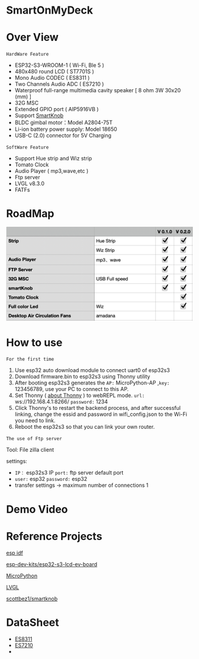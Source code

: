 # SmartOnMyDeck
# Over View

`HardWare Feature`
- ESP32-S3-WROOM-1 ( Wi-Fi, Ble 5 )
- 480x480 round LCD ( ST7701S )
- Mono Audio CODEC ( ES8311 )
- Two Channels Audio ADC ( ES7210 )
- Waterproof full-range multimedia cavity speaker [ 8 ohm 3W 30x20 (mm) ]
- 32G MSC
- Extended GPIO port ( AIP5916VB )
- Support [SmartKnob](https://github.com/scottbez1/smartknob)
- BLDC gimbal motor：Model A2804-75T
- Li-ion battery power supply: Model 18650
- USB-C (2.0) connector for 5V Charging

`SoftWare Feature`
- Support Hue strip and Wiz strip
- Tomato Clock
- Audio Player ( mp3,wave,etc )
- Ftp server
- LVGL v8.3.0
- FATFs

# RoadMap
![RoadMap](https://github.com/On-My-Deck/center/blob/main/doc/roadmap240421.png)
# How to use
`For the first time`
1. Use esp32 auto download module to connect uart0 of esp32s3
2. Download firmware.bin to esp32s3 using Thonny utility
3. After booting esp32s3 generates the `AP:` MicroPython-AP ,`key:` 123456789, use your PC to connect to this AP.
4. Set Thonny ( [about Thonny](https://thonny.org/) ) to webREPL mode. `url:` ws://192.168.4.1:8266/ `password:` 1234
5. Click Thonny's to restart the backend process, and after successful linking, change the essid and password in wifi_config.json to the Wi-Fi you need to link.
6. Reboot the esp32s3 so that you can link your own router.

`The use of Ftp server`

Tool: File zilla client

settings:
- `IP：` esp32s3 IP `port:` ftp server default port
- `user:` esp32 `password:` esp32
- transfer settings -> maximum number of connections 1

# Demo Video
# Reference Projects
[esp idf](https://github.com/espressif/esp-idf)

[esp-dev-kits/esp32-s3-lcd-ev-board](https://github.com/espressif/esp-dev-kits/tree/master/esp32-s3-lcd-ev-board)

[MicroPython](https://github.com/micropython/micropython)

[LVGL](https://github.com/lvgl/lvgl)

[scottbez1/smartknob](https://github.com/scottbez1/smartknob)




# DataSheet
- [ES8311](https://github.com/On-My-Deck/center/blob/main/files/ES8311%20PB.pdf)
- [ES7210](https://github.com/On-My-Deck/center/blob/main/files/Everest-ES7210.pdf)
- 

